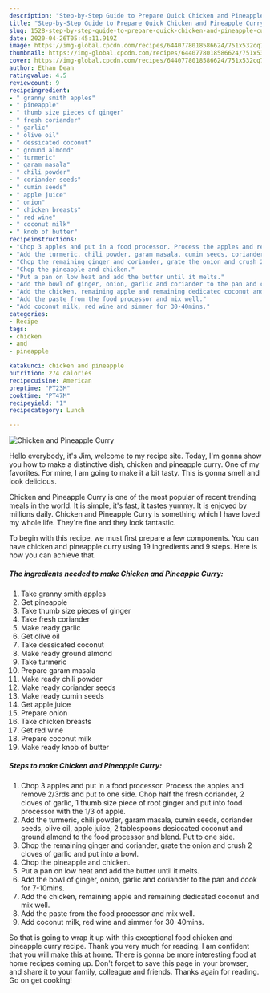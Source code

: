 ```yaml
---
description: "Step-by-Step Guide to Prepare Quick Chicken and Pineapple Curry"
title: "Step-by-Step Guide to Prepare Quick Chicken and Pineapple Curry"
slug: 1528-step-by-step-guide-to-prepare-quick-chicken-and-pineapple-curry
date: 2020-04-26T05:45:11.919Z
image: https://img-global.cpcdn.com/recipes/6440778018586624/751x532cq70/chicken-and-pineapple-curry-recipe-main-photo.jpg
thumbnail: https://img-global.cpcdn.com/recipes/6440778018586624/751x532cq70/chicken-and-pineapple-curry-recipe-main-photo.jpg
cover: https://img-global.cpcdn.com/recipes/6440778018586624/751x532cq70/chicken-and-pineapple-curry-recipe-main-photo.jpg
author: Ethan Dean
ratingvalue: 4.5
reviewcount: 9
recipeingredient:
- " granny smith apples"
- " pineapple"
- " thumb size pieces of ginger"
- " fresh coriander"
- " garlic"
- " olive oil"
- " dessicated coconut"
- " ground almond"
- " turmeric"
- " garam masala"
- " chili powder"
- " coriander seeds"
- " cumin seeds"
- " apple juice"
- " onion"
- " chicken breasts"
- " red wine"
- " coconut milk"
- " knob of butter"
recipeinstructions:
- "Chop 3 apples and put in a food processor. Process the apples and remove 2/3rds and put to one side. Chop half the fresh coriander,  2 cloves of garlic, 1 thumb size piece of root ginger and put into food processor with the 1/3 of apple."
- "Add the turmeric, chili powder, garam masala, cumin seeds, coriander seeds, olive oil, apple juice, 2 tablespoons desiccated coconut and ground almond to the food processor and blend. Put to one side."
- "Chop the remaining ginger and coriander, grate the onion and crush 2 cloves of garlic and put into a bowl."
- "Chop the pineapple and chicken."
- "Put a pan on low heat and add the butter until it melts."
- "Add the bowl of ginger, onion, garlic and coriander to the pan and cook for 7-10mins."
- "Add the chicken, remaining apple and remaining dedicated coconut and mix well."
- "Add the paste from the food processor and mix well."
- "Add coconut milk, red wine and simmer for 30-40mins."
categories:
- Recipe
tags:
- chicken
- and
- pineapple

katakunci: chicken and pineapple 
nutrition: 274 calories
recipecuisine: American
preptime: "PT23M"
cooktime: "PT47M"
recipeyield: "1"
recipecategory: Lunch

---
```



![Chicken and Pineapple Curry](https://img-global.cpcdn.com/recipes/6440778018586624/751x532cq70/chicken-and-pineapple-curry-recipe-main-photo.jpg)

Hello everybody, it's Jim, welcome to my recipe site. Today, I'm gonna show you how to make a distinctive dish, chicken and pineapple curry. One of my favorites. For mine, I am going to make it a bit tasty. This is gonna smell and look delicious.

Chicken and Pineapple Curry is one of the most popular of recent trending meals in the world. It is simple, it's fast, it tastes yummy. It is enjoyed by millions daily. Chicken and Pineapple Curry is something which I have loved my whole life. They're fine and they look fantastic.




To begin with this recipe, we must first prepare a few components. You can have chicken and pineapple curry using 19 ingredients and 9 steps. Here is how you can achieve that.

<!--inarticleads1-->

##### The ingredients needed to make Chicken and Pineapple Curry:

1. Take  granny smith apples
1. Get  pineapple
1. Take  thumb size pieces of ginger
1. Take  fresh coriander
1. Make ready  garlic
1. Get  olive oil
1. Take  dessicated coconut
1. Make ready  ground almond
1. Take  turmeric
1. Prepare  garam masala
1. Make ready  chili powder
1. Make ready  coriander seeds
1. Make ready  cumin seeds
1. Get  apple juice
1. Prepare  onion
1. Take  chicken breasts
1. Get  red wine
1. Prepare  coconut milk
1. Make ready  knob of butter




<!--inarticleads2-->

##### Steps to make Chicken and Pineapple Curry:

1. Chop 3 apples and put in a food processor. Process the apples and remove 2/3rds and put to one side. Chop half the fresh coriander,  2 cloves of garlic, 1 thumb size piece of root ginger and put into food processor with the 1/3 of apple.
1. Add the turmeric, chili powder, garam masala, cumin seeds, coriander seeds, olive oil, apple juice, 2 tablespoons desiccated coconut and ground almond to the food processor and blend. Put to one side.
1. Chop the remaining ginger and coriander, grate the onion and crush 2 cloves of garlic and put into a bowl.
1. Chop the pineapple and chicken.
1. Put a pan on low heat and add the butter until it melts.
1. Add the bowl of ginger, onion, garlic and coriander to the pan and cook for 7-10mins.
1. Add the chicken, remaining apple and remaining dedicated coconut and mix well.
1. Add the paste from the food processor and mix well.
1. Add coconut milk, red wine and simmer for 30-40mins.




So that is going to wrap it up with this exceptional food chicken and pineapple curry recipe. Thank you very much for reading. I am confident that you will make this at home. There is gonna be more interesting food at home recipes coming up. Don't forget to save this page in your browser, and share it to your family, colleague and friends. Thanks again for reading. Go on get cooking!
